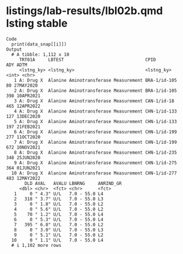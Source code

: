 # listings/lab-results/lbl02b.qmd lsting stable

    Code
      print(data_snap[[i]])
    Output
      # A tibble: 1,112 x 10
         TRT01A     LBTEST                               CPID           ADY ADTM     
         <lstng_ky> <lstng_ky>                           <lstng_ky>   <int> <chr>    
       1 A: Drug X  Alanine Aminotransferase Measurement BRA-1/id-105    80 27MAY2020
       2 A: Drug X  Alanine Aminotransferase Measurement BRA-1/id-105   398 10APR2021
       3 A: Drug X  Alanine Aminotransferase Measurement CAN-1/id-18    465 12APR2022
       4 A: Drug X  Alanine Aminotransferase Measurement CHN-1/id-133   127 13DEC2020
       5 A: Drug X  Alanine Aminotransferase Measurement CHN-1/id-133   197 21FEB2021
       6 A: Drug X  Alanine Aminotransferase Measurement CHN-1/id-199   277 11OCT2020
       7 A: Drug X  Alanine Aminotransferase Measurement CHN-1/id-199   672 10NOV2021
       8 A: Drug X  Alanine Aminotransferase Measurement CHN-1/id-235   348 25JUN2020
       9 A: Drug X  Alanine Aminotransferase Measurement CHN-1/id-275   364 01JUN2021
      10 A: Drug X  Alanine Aminotransferase Measurement CHN-1/id-277   483 12MAY2022
           DLD AVAL   AVALU LBNRNG     ANRIND_GR
         <dbl> <chr>  <fct> <chr>      <fct>    
       1     0 " 4.3" U/L   7.0 - 55.0 L4       
       2   318 " 3.7" U/L   7.0 - 55.0 L3       
       3     0 " 1.8" U/L   7.0 - 55.0 L2       
       4     0 " 5.6" U/L   7.0 - 55.0 L2       
       5    70 " 1.2" U/L   7.0 - 55.0 L4       
       6     0 " 5.3" U/L   7.0 - 55.0 L4       
       7   395 " 6.8" U/L   7.0 - 55.0 L2       
       8     0 " 3.0" U/L   7.0 - 55.0 L3       
       9     0 " 5.1" U/L   7.0 - 55.0 L2       
      10     0 " 1.1" U/L   7.0 - 55.0 L4       
      # i 1,102 more rows

